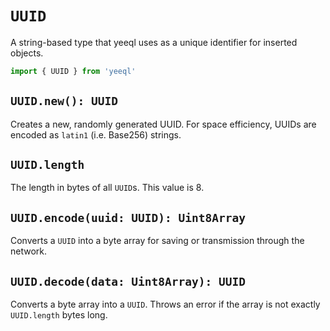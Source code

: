 # `UUID`

A string-based type that yeeql uses as a unique identifier for inserted objects.

```typescript
import { UUID } from 'yeeql'
```

## `UUID.new(): UUID`

Creates a new, randomly generated UUID.
For space efficiency, UUIDs are encoded as `latin1` (i.e. Base256) strings.

## `UUID.length`

The length in bytes of all `UUID`s. This value is 8.

## `UUID.encode(uuid: UUID): Uint8Array`

Converts a `UUID` into a byte array for saving or transmission through the network.

## `UUID.decode(data: Uint8Array): UUID`

Converts a byte array into a `UUID`. Throws an error if the array is not exactly `UUID.length` bytes long.

